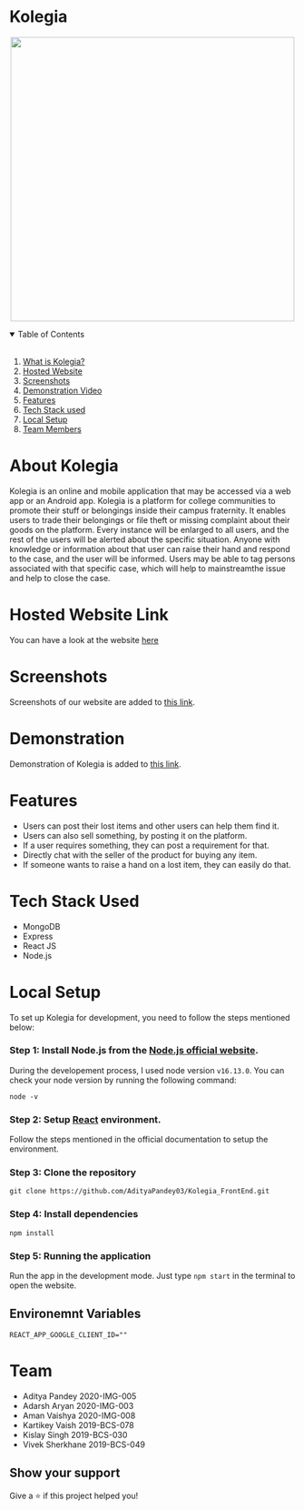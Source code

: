 # Kolegia

<p align="center">
  <img width="500" src="https://i.imgur.com/8NsQdLA.png" />
</p>

<!-- TABLE OF CONTENTS -->
<details open="open">
  <summary>Table of Contents</summary><br />
  <ol>
    <li>
      <a href="#about-the-project">What is Kolegia?</a>
      </li>
    <li>
      <a href="#hostedurl">Hosted Website</a>
      </li>
      <li>
      <a href="#screenshots">Screenshots</a>
      </li>
      <li>
         <a href="#video">Demonstration Video</a>
      </li>
    <li><a href="#features">Features</a>
    </li>
    <li><a href="#tech-stack">Tech Stack used</a>
    </li>
      <li><a href="#local-setup">Local Setup</a></li>
    <li><a href="#team">Team Members</a></li>
  </ol>
</details>

<div id="about-the-project" />
<!-- ABOUT THE PROJECT -->

# About Kolegia

Kolegia is an online and mobile application that may be accessed via a web app or an Android app. Kolegia is a platform for college communities to promote their stuff or
belongings inside their campus fraternity. It enables users to trade their belongings or file theft or missing complaint about their goods on the platform. Every instance will be enlarged to all users, and the rest of the users will be alerted about the specific situation. Anyone with knowledge or information about that user can raise their hand and respond to the case, and the user will be informed. Users may be able to tag persons associated with that specific case, which will help to mainstreamthe issue and help to close the case.

<div id="hostedurl" />
<!-- Hosted url-->

# Hosted Website Link

You can have a look at the website [here](https://kolegia-c3c1d.web.app/)



<div id="screenshots" />

# Screenshots

Screenshots of our website are added to [this link](https://photos.app.goo.gl/XzMd2bZgjn5LBq7DA).

<div id="video" />

# Demonstration 

Demonstration of Kolegia is added to [this link](https://photos.app.goo.gl/XzMd2bZgjn5LBq7DA).
<br />

<div id="features" />

<!-- GETTING STARTED -->
# Features

- Users can post their lost items and other users can help them find it.
- Users can also sell something, by posting it on the platform.
- If a user requires something, they can post a requirement for that.
- Directly chat with the seller of the product for buying any item.
- If someone wants to raise a hand on a lost item, they can easily do that.

<div id="tech-stack" />
         
# Tech Stack Used

- MongoDB
- Express
- React JS
- Node.js

<div id="local-setup" />

# Local Setup


To set up Kolegia for development, you need to follow the steps mentioned below:

### Step 1: Install Node.js from the [Node.js official website](https://nodejs.org/en/).

During the developement process, I used node version `v16.13.0`. You can check your node version by running the following command:

```shell
node -v
```

### Step 2: Setup [React](https://github.com/facebook/create-react-app) environment.

Follow the steps mentioned in the official documentation to setup the environment.

### Step 3: Clone the repository

    git clone https://github.com/AdityaPandey03/Kolegia_FrontEnd.git

### Step 4: Install dependencies

    npm install
### Step 5: Running the application

Run the app in the development mode.
Just type `npm start` in the terminal to open the website.

## Environemnt Variables

```dosini
REACT_APP_GOOGLE_CLIENT_ID=""
```
<div id="team" />
<!-- CONTACT -->

# Team

- Aditya Pandey 2020-IMG-005
- Adarsh Aryan 2020-IMG-003
- Aman Vaishya 2020-IMG-008
- Kartikey Vaish 2019-BCS-078
- Kislay Singh 2019-BCS-030
- Vivek Sherkhane 2019-BCS-049

## Show your support

Give a ⭐️ if this project helped you!






